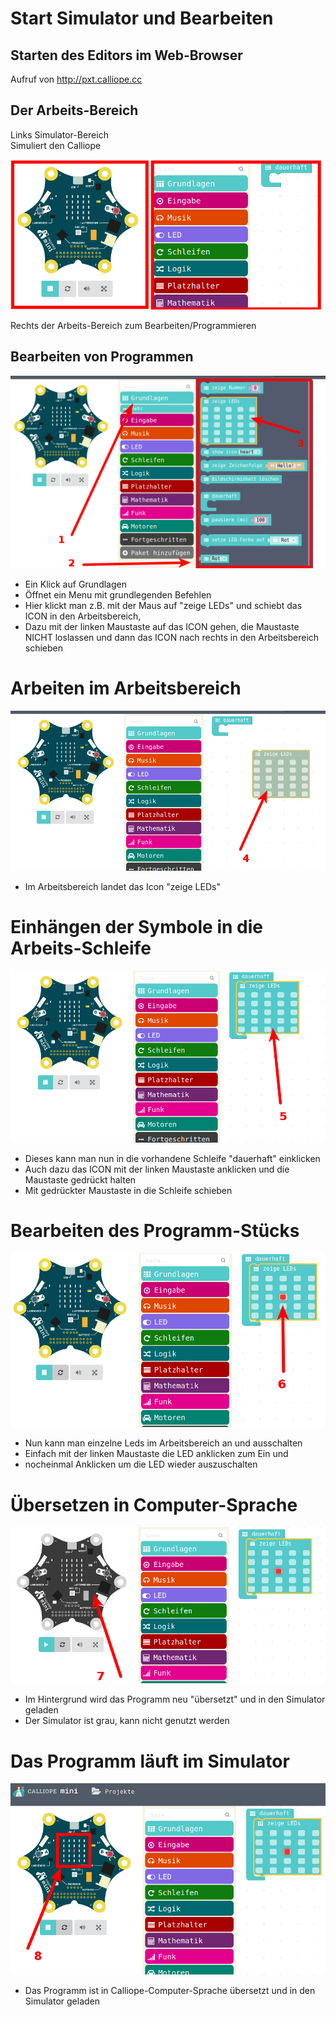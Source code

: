 # Start Simulator und Bearbeiten

## Starten des Editors im Web-Browser 

Aufruf von <http://pxt.calliope.cc>



## Der Arbeits-Bereich 

Links Simulator-Bereich  
Simuliert den Calliope

![Arbeits-Bereich](pics/SimulatorEdit_0.png)

Rechts der Arbeits-Bereich zum Bearbeiten/Programmieren



## Bearbeiten von Programmen

![Grundlagen öffnet ein Menu](pics/SimulatorEdit_1.png)

* Ein Klick auf Grundlagen
* Öffnet ein Menu mit grundlegenden Befehlen
* Hier klickt man z.B. mit der Maus auf "zeige LEDs" und schiebt das ICON in den Arbeitsbereich, 
* Dazu mit der linken Maustaste auf das ICON gehen, die Maustaste NICHT loslassen und dann das ICON nach rechts in den Arbeitsbereich schieben 
 
# Arbeiten im Arbeitsbereich

![Zeige leds im Arbeitsbereich](pics/SimulatorEdit_2.png)

* Im Arbeitsbereich landet das Icon "zeige LEDs"

# Einhängen der Symbole in die Arbeits-Schleife

![Einklicken in die Schleife](pics/SimulatorEdit_3.png)

* Dieses kann man nun in die vorhandene Schleife "dauerhaft" einklicken
* Auch dazu das ICON mit der linken Maustaste anklicken und die Maustaste gedrückt halten 
* Mit gedrückter Maustaste in die Schleife schieben

# Bearbeiten des Programm-Stücks

![Leds ändern](pics/SimulatorEdit_4.png)

* Nun kann man einzelne Leds im Arbeitsbereich an und ausschalten
* Einfach mit der linken Maustaste die LED anklicken zum Ein und
* nocheinmal Anklicken um die LED wieder auszuschalten 

# Übersetzen in Computer-Sprache  

![Simulator arbeitet](pics/SimulatorEdit_5.png)


* Im Hintergrund wird das Programm neu "übersetzt" und in den Simulator geladen
* Der Simulator ist grau, kann nicht genutzt werden

# Das Programm läuft im Simulator

![Programm im Simulator](pics/SimulatorEdit_6.png)


* Das Programm ist in Calliope-Computer-Sprache übersetzt und in den Simulator geladen

